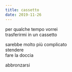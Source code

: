 ```yaml
---
title: cassetto
date: 2019-11-26
---
```

per qualche tempo vorrei  
trasferirmi in un cassetto

sarebbe molto più complicato  
stendere  
fare la doccia

abbronzarsi

